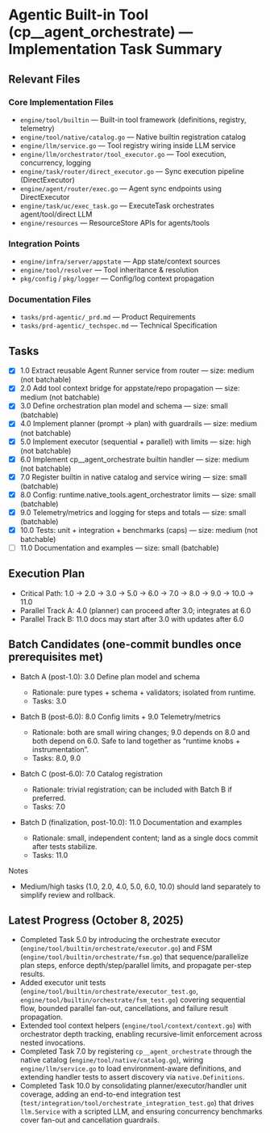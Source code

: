 # Agentic Built-in Tool (cp\_\_agent_orchestrate) — Implementation Task Summary

## Relevant Files

### Core Implementation Files

- `engine/tool/builtin` — Built-in tool framework (definitions, registry, telemetry)
- `engine/tool/native/catalog.go` — Native builtin registration catalog
- `engine/llm/service.go` — Tool registry wiring inside LLM service
- `engine/llm/orchestrator/tool_executor.go` — Tool execution, concurrency, logging
- `engine/task/router/direct_executor.go` — Sync execution pipeline (DirectExecutor)
- `engine/agent/router/exec.go` — Agent sync endpoints using DirectExecutor
- `engine/task/uc/exec_task.go` — ExecuteTask orchestrates agent/tool/direct LLM
- `engine/resources` — ResourceStore APIs for agents/tools

### Integration Points

- `engine/infra/server/appstate` — App state/context sources
- `engine/tool/resolver` — Tool inheritance & resolution
- `pkg/config` / `pkg/logger` — Config/log context propagation

### Documentation Files

- `tasks/prd-agentic/_prd.md` — Product Requirements
- `tasks/prd-agentic/_techspec.md` — Technical Specification

## Tasks

- [x] 1.0 Extract reusable Agent Runner service from router — size: medium (not batchable)
- [x] 2.0 Add tool context bridge for appstate/repo propagation — size: medium (not batchable)
- [x] 3.0 Define orchestration plan model and schema — size: small (batchable)
- [x] 4.0 Implement planner (prompt → plan) with guardrails — size: medium (not batchable)
- [x] 5.0 Implement executor (sequential + parallel) with limits — size: high (not batchable)
- [x] 6.0 Implement cp\_\_agent_orchestrate builtin handler — size: medium (not batchable)
- [x] 7.0 Register builtin in native catalog and service wiring — size: small (batchable)
- [x] 8.0 Config: runtime.native_tools.agent_orchestrator limits — size: small (batchable)
- [x] 9.0 Telemetry/metrics and logging for steps and totals — size: small (batchable)
- [x] 10.0 Tests: unit + integration + benchmarks (caps) — size: medium (not batchable)
- [ ] 11.0 Documentation and examples — size: small (batchable)

## Execution Plan

- Critical Path: 1.0 → 2.0 → 3.0 → 5.0 → 6.0 → 7.0 → 8.0 → 9.0 → 10.0 → 11.0
- Parallel Track A: 4.0 (planner) can proceed after 3.0; integrates at 6.0
- Parallel Track B: 11.0 docs may start after 3.0 with updates after 6.0

## Batch Candidates (one-commit bundles once prerequisites met)

- Batch A (post-1.0): 3.0 Define plan model and schema
  - Rationale: pure types + schema + validators; isolated from runtime.
  - Tasks: 3.0

- Batch B (post-6.0): 8.0 Config limits + 9.0 Telemetry/metrics
  - Rationale: both are small wiring changes; 9.0 depends on 8.0 and both depend on 6.0. Safe to land together as “runtime knobs + instrumentation”.
  - Tasks: 8.0, 9.0

- Batch C (post-6.0): 7.0 Catalog registration
  - Rationale: trivial registration; can be included with Batch B if preferred.
  - Tasks: 7.0

- Batch D (finalization, post-10.0): 11.0 Documentation and examples
  - Rationale: small, independent content; land as a single docs commit after tests stabilize.
  - Tasks: 11.0

Notes

- Medium/high tasks (1.0, 2.0, 4.0, 5.0, 6.0, 10.0) should land separately to simplify review and rollback.

## Latest Progress (October 8, 2025)

- Completed Task 5.0 by introducing the orchestrate executor (`engine/tool/builtin/orchestrate/executor.go`) and FSM (`engine/tool/builtin/orchestrate/fsm.go`) that sequence/parallelize plan steps, enforce depth/step/parallel limits, and propagate per-step results.
- Added executor unit tests (`engine/tool/builtin/orchestrate/executor_test.go`, `engine/tool/builtin/orchestrate/fsm_test.go`) covering sequential flow, bounded parallel fan-out, cancellations, and failure result propagation.
- Extended tool context helpers (`engine/tool/context/context.go`) with orchestrator depth tracking, enabling recursive-limit enforcement across nested invocations.
- Completed Task 7.0 by registering `cp__agent_orchestrate` through the native catalog (`engine/tool/native/catalog.go`), wiring `engine/llm/service.go` to load environment-aware definitions, and extending handler tests to assert discovery via `native.Definitions`.
- Completed Task 10.0 by consolidating planner/executor/handler unit coverage, adding an end-to-end integration test (`test/integration/tool/orchestrate_integration_test.go`) that drives `llm.Service` with a scripted LLM, and ensuring concurrency benchmarks cover fan-out and cancellation guardrails.
